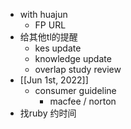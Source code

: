 - with huajun
	- FP URL
- 给其他tl的提醒
	- kes update
	- knowledge update
	- overlap study review
- [[Jun 1st, 2022]]
	- consumer guideline
		- macfee / norton
- 找ruby 约时间